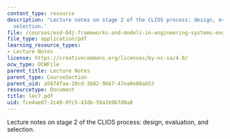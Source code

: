 ```yaml
---
content_type: resource
description: 'Lecture notes on stage 2 of the CLIOS process: design, evaluation, and
  selection.'
file: /courses/esd-04j-frameworks-and-models-in-engineering-systems-engineering-system-design-spring-2007/fce4ae872c490fc543db59a1b9b7d8a8_lec7.pdf
file_type: application/pdf
learning_resource_types:
- Lecture Notes
license: https://creativecommons.org/licenses/by-nc-sa/4.0/
ocw_type: OCWFile
parent_title: Lecture Notes
parent_type: CourseSection
parent_uid: a5974faa-20cd-3b02-9667-47ea0e80ab53
resourcetype: Document
title: lec7.pdf
uid: fce4ae87-2c49-0fc5-43db-59a1b9b7d8a8
---
```

Lecture notes on stage 2 of the CLIOS process: design, evaluation, and selection.